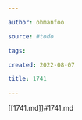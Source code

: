```yaml
---

author: ohmanfoo

source: #todo

tags: 

created: 2022-08-07

title: 1741

---
```

[[1741.md]]#1741.md